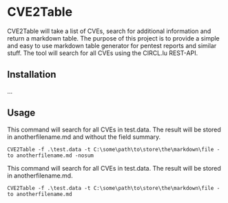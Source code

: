 # CVE2Table

CVE2Table will take a list of CVEs, search for additional information and return a markdown table. The purpose of this project is to provide a simple and easy to use markdown table generator for pentest reports and similar stuff. The tool will search for all CVEs using the CIRCL.lu REST-API. 

## Installation

...

## Usage

This command will search for all CVEs in test.data. The result will be stored in anotherfilename.md and without the field summary.
```
CVE2Table -f .\test.data -t C:\some\path\to\store\the\markdown\file -to anotherfilename.md -nosum
```

This command will search for all CVEs in test.data. The result will be stored in anotherfilename.md.
```
CVE2Table -f .\test.data -t C:\some\path\to\store\the\markdown\file -to anotherfilename.md
```